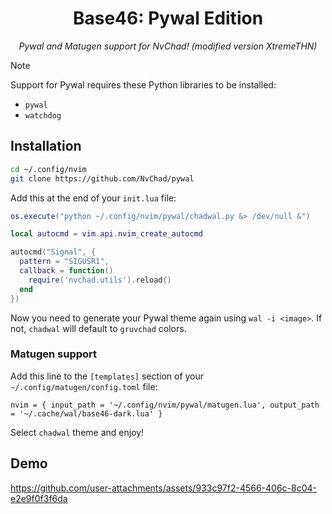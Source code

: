 <h1 align="center">Base46: Pywal Edition</h1>

<p align="center"><i>Pywal and Matugen support for NvChad! (modified version XtremeTHN)</i></p>

> [!NOTE]
> Support for Pywal requires these Python libraries to be installed:
> - `pywal`
> - `watchdog`

## Installation
```bash
cd ~/.config/nvim
git clone https://github.com/NvChad/pywal
```
Add this at the end of your `init.lua` file:
```lua
os.execute("python ~/.config/nvim/pywal/chadwal.py &> /dev/null &")

local autocmd = vim.api.nvim_create_autocmd

autocmd("Signal", {
  pattern = "SIGUSR1",
  callback = function()
    require('nvchad.utils').reload()
  end
})
```
Now you need to generate your Pywal theme again using `wal -i <image>`. If not, `chadwal` will default to `gruvchad` colors.

### Matugen support
Add this line to the `[templates]` section of your `~/.config/matugen/config.toml` file:
```
nvim = { input_path = '~/.config/nvim/pywal/matugen.lua', output_path = '~/.cache/wal/base46-dark.lua' }
```

Select `chadwal` theme and enjoy!
## Demo
https://github.com/user-attachments/assets/933c97f2-4566-406c-8c04-e2e9f0f3f6da
